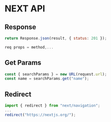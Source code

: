 # NEXT API

## Response

```js
return Response.json(result, { status: 201 });
```

```javascript
req props = method,...
```

## Get Params

```js
const { searchParams } = new URL(request.url);
const name = searchParams.get("name");
```

## Redirect

```js
import { redirect } from "next/navigation";
...
redirect("https://nextjs.org/");
```
